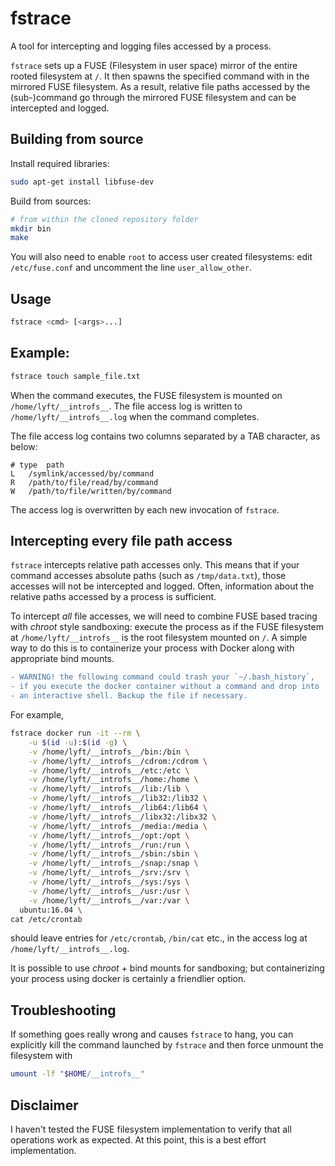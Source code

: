fstrace
========

A tool for intercepting and logging files accessed by a process.

`fstrace` sets up a FUSE (Filesystem in user space) mirror of the entire
rooted filesystem at `/`. It then spawns the specified command with in the
mirrored FUSE filesystem. As a result, relative file paths accessed by the
(sub-)command go through the mirrored FUSE filesystem and can be
intercepted and logged.


Building from source
--------------------
Install required libraries:
```sh
sudo apt-get install libfuse-dev
```
Build from sources:
```sh
# from within the cloned repository folder
mkdir bin
make
```
You will also need to enable `root` to access user created filesystems: edit
`/etc/fuse.conf` and uncomment the line `user_allow_other`.


Usage
-----
```sh
fstrace <cmd> [<args>...]
```

## Example:
```sh
fstrace touch sample_file.txt
```
When the command executes, the FUSE filesystem is mounted on
`/home/lyft/__introfs__`. The file access log is written to
`/home/lyft/__introfs__.log` when the command completes.

The file access log contains two columns separated by a TAB character, as below:
```tsv
# type	path
L	/symlink/accessed/by/command
R	/path/to/file/read/by/command
W	/path/to/file/written/by/command
```

The access log is overwritten by each new invocation of `fstrace`.


Intercepting every file path access
-----------------------------------
`fstrace` intercepts relative path accesses only. This means that if your
command accesses absolute paths (such as `/tmp/data.txt`), those accesses will
not be intercepted and logged. Often, information about the relative paths
accessed by a process is sufficient.

To intercept *all* file accesses, we will need to combine FUSE based tracing
with *chroot* style sandboxing: execute the process as if the FUSE filesystem
at `/home/lyft/__introfs__` is the root filesystem mounted on `/`. A simple
way to do this is to containerize your process with Docker along with
appropriate bind mounts.

```diff
- WARNING! the following command could trash your `~/.bash_history`,
- if you execute the docker container without a command and drop into
- an interactive shell. Backup the file if necessary.
```

For example,
```sh
fstrace docker run -it --rm \
    -u $(id -u):$(id -g) \
    -v /home/lyft/__introfs__/bin:/bin \
    -v /home/lyft/__introfs__/cdrom:/cdrom \
    -v /home/lyft/__introfs__/etc:/etc \
    -v /home/lyft/__introfs__/home:/home \
    -v /home/lyft/__introfs__/lib:/lib \
    -v /home/lyft/__introfs__/lib32:/lib32 \
    -v /home/lyft/__introfs__/lib64:/lib64 \
    -v /home/lyft/__introfs__/libx32:/libx32 \
    -v /home/lyft/__introfs__/media:/media \
    -v /home/lyft/__introfs__/opt:/opt \
    -v /home/lyft/__introfs__/run:/run \
    -v /home/lyft/__introfs__/sbin:/sbin \
    -v /home/lyft/__introfs__/snap:/snap \
    -v /home/lyft/__introfs__/srv:/srv \
    -v /home/lyft/__introfs__/sys:/sys \
    -v /home/lyft/__introfs__/usr:/usr \
    -v /home/lyft/__introfs__/var:/var \
  ubuntu:16.04 \
cat /etc/crontab
```
should leave entries for `/etc/crontab`, `/bin/cat` etc., in the access log at
`/home/lyft/__introfs__.log`.

It is possible to use *chroot* + bind mounts for sandboxing; but containerizing
your process using docker is certainly a friendlier option.


Troubleshooting
---------------
If something goes really wrong and causes `fstrace` to hang, you can explicitly
kill the command launched by `fstrace` and then force unmount the filesystem
with
```sh
umount -lf "$HOME/__introfs__"
```


Disclaimer
----------
I haven't tested the FUSE filesystem implementation to verify that all
operations work as expected. At this point, this is a best effort
implementation.
